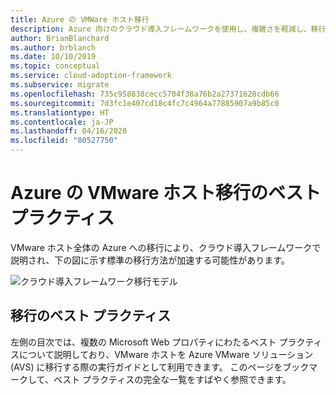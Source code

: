 ```yaml
---
title: Azure の VMWare ホスト移行
description: Azure 向けのクラウド導入フレームワークを使用し、複雑さを軽減し、移行プロセスを標準化する VMWare ホスト移行のベスト プラクティスについて説明します。
author: BrianBlanchard
ms.author: brblanch
ms.date: 10/10/2019
ms.topic: conceptual
ms.service: cloud-adoption-framework
ms.subservice: migrate
ms.openlocfilehash: 735c958838cecc5704f38a76b2a27371628cdb66
ms.sourcegitcommit: 7d3fc1e407cd18c4fc7c4964a77885907a9b85c0
ms.translationtype: HT
ms.contentlocale: ja-JP
ms.lasthandoff: 04/16/2020
ms.locfileid: "80527750"
---
```

# <a name="vmware-host-migration-best-practices-for-azure"></a>Azure の VMware ホスト移行のベスト プラクティス

VMware ホスト全体の Azure への移行により、クラウド導入フレームワークで説明され、下の図に示す標準の移行方法が加速する可能性があります。

![クラウド導入フレームワーク移行モデル](../../_images/migrate/methodology.png)

## <a name="migration-best-practices"></a>移行のベスト プラクティス

左側の目次では、複数の Microsoft Web プロパティにわたるベスト プラクティスについて説明しており、VMware ホストを Azure VMware ソリューション (AVS) に移行する際の実行ガイドとして利用できます。 このページをブックマークして、ベスト プラクティスの完全な一覧をすばやく参照できます。
